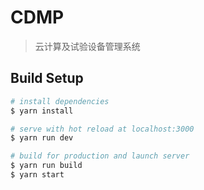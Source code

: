 # CDMP

> 云计算及试验设备管理系统

## Build Setup

``` bash
# install dependencies
$ yarn install

# serve with hot reload at localhost:3000
$ yarn run dev

# build for production and launch server
$ yarn run build
$ yarn start

```

